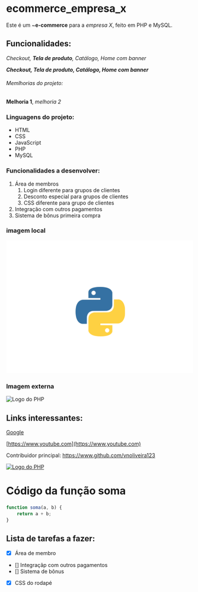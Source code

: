 # ecommerce_empresa_x
Este é um ~**e-commerce** para a *empresa X*, feito em PHP e MySQL.

## Funcionalidades:

_Checkout, **Tela de produto**, Catálogo, Home com banner_

**_Checkout, _Tela de produto_, Catálogo, Home com banner_**

###### Memlhorias do projeto: 

__Melhoria 1__, _melhoria 2_

### Linguagens do projeto: 

* HTML
* CSS
* JavaScript
* PHP
* MySQL

### Funcionalidades a desenvolver: 

1. Área de membros
    1. Login diferente para grupos de clientes
    2. Desconto especial para grupos de clientes
    3. CSS diferente para grupo de clientes
2. Integração com outros pagamentos
3. Sistema de bônus primeira compra

### imagem local

![Logo do Python](img/python.png)

### Imagem externa

![Logo do PHP](https://th.bing.com/th/id/OIP.cBkjXEoSJNCpmr8QW5BnMAHaD_?rs=1&pid=ImgDetMain)

## Links interessantes: 

[Google](https://www.google.com)

[https://www.youtube.com](https://www.youtube.com)

Contribuidor principal: https://www.github.com/vnoliveira123

[![Logo do PHP](https://th.bing.com/th/id/OIP.cBkjXEoSJNCpmr8QW5BnMAHaD_?rs=1&pid=ImgDetMain)](https://www.github.com/vnoliveira123)

# Código da função soma

```javascript
function soma(a, b) {
    return a + b;
}
```

## Lista de tarefas a fazer: 

- [x] Área de membro
- [] Integraçãp com outros pagamentos
- [] Sistema de bônus
- [x] CSS do rodapé